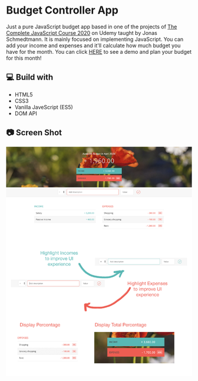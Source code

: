 # Budget Controller App

Just a pure JavaScript budget app based in one of the projects of [The Complete JavaScript Course 2020](https://www.udemy.com/the-complete-javascript-course/) on Udemy taught by Jonas Schmedtmann. It is mainly focused on implementing JavaScript. You can add your income and expenses and it'll calculate how much budget you have for the month.
You can click [HERE](https://yousefelshabrawy.github.io/Budgety/) to see a demo and plan your budget for this month!

## 💻 Build with

- HTML5
- CSS3
- Vanilla JaveScript (ES5)
- DOM API

## 📷 Screen Shot

![1](Presentation.png)

